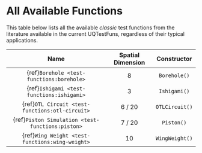 # All Available Functions

This table below lists all the available _classic_ test functions from the literature
available in the current UQTestFuns, regardless of their typical applications.

|                       Name                       | Spatial Dimension |  Constructor   |
|:------------------------------------------------:|:-----------------:|:--------------:|
|    {ref}`Borehole <test-functions:borehole>`     |         8         |  `Borehole()`  |
|    {ref}`Ishigami <test-functions:ishigami>`     |         3         |  `Ishigami()`  |
| {ref}`OTL Circuit <test-functions:otl-circuit>`  |      6 / 20       | `OTLCircuit()` |
| {ref}`Piston Simulation <test-functions:piston>` |      7 / 20       |   `Piston()`   |
| {ref}`Wing Weight <test-functions:wing-weight>`  |        10         | `WingWeight()` |